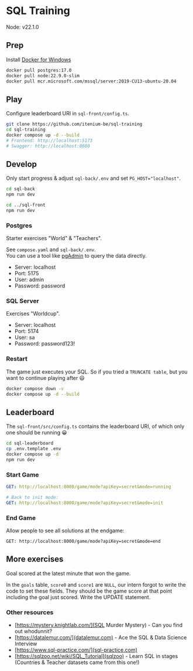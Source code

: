 SQL Training
============

Node: v22.1.0

## Prep

Install [Docker for Windows](https://docs.docker.com/desktop/install/windows-install/)

```sh
docker pull postgres:17.0
docker pull node:22.9.0-slim
docker pull mcr.microsoft.com/mssql/server:2019-CU13-ubuntu-20.04
```

## Play

Configure leaderboard URI in `sql-front/config.ts`.

```sh
git clone https://github.com/itenium-be/sql-training
cd sql-training
docker compose up -d --build
# Frontend: http://localhost:5173
# Swagger: http://localhost:8080
```

## Develop

Only start progress & adjust `sql-back/.env`
and set `PG_HOST="localhost"`.

```sh
cd sql-back
npm run dev

cd ../sql-front
npm run dev
```

### Postgres

Starter exercises "World" & "Teachers".

See `compose.yaml` and `sql-back/.env`.  
You can use a tool like [pgAdmin](https://www.postgresql.org/ftp/pgadmin/pgadmin4/v8.12/windows/) to query the data directly.

- Server: localhost
- Port: 5175
- User: admin
- Password: password


### SQL Server

Exercises "Worldcup".

- Server: localhost
- Port: 5174
- User: sa
- Password: password123!


### Restart

The game just executes your SQL. So if you tried a `TRUNCATE table`,
but you want to continue playing after 😃

```sh
docker compose down -v
docker compose up -d --build
```

## Leaderboard

The `sql-front/src/config.ts` contains the leaderboard URI,
of which only one should be running 😀

```sh
cd sql-leaderboard
cp .env.template .env
docker compose up -d
npm run dev
```

### Start Game

```yaml
GET: http://localhost:8000/game/mode?apiKey=secret&mode=running

# Back to init mode:
GET: http://localhost:8000/game/mode?apiKey=secret&mode=init
```

### End Game

Allow people to see all solutions at the endgame:

```
GET: http://localhost:8000/game/mode?apiKey=secret&mode=end
```


## More exercises

Goal scored at the latest minute that won the game.

In the `goals` table, `score0` and `score1` are `NULL`, our intern forgot to write the code to set these fields. They should be the game score at that point including the goal just scored. Write the UPDATE statement.


### Other resources

- [https://mystery.knightlab.com/](SQL Murder Mystery) - Can you find out whodunnit?
- [https://datalemur.com/](datalemur.com) - Ace the SQL & Data Science Interview
- [https://www.sql-practice.com/](sql-practice.com)
- [https://sqlzoo.net/wiki/SQL_Tutorial](sqlzoo) - Learn SQL in stages (Countries & Teacher datasets came from this one!)

